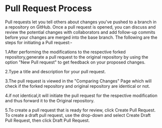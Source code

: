 Pull Request Process
===============================
Pull requests let you tell others about changes you've pushed to a branch in a repository on GitHub. Once a pull request is opened, you can discuss and review the potential changes with collaborators and add follow-up commits before your changes are merged into the base branch.
The following are the steps for initiating a Pull request:-

1.After performing the modifications to the respective forked repository,generate a pull request to the original repository by using the 
  option "New Pull request" to get feedback on your proposed changes.

2.Type a title and description for your pull request.

3.The pull request is viewed in the "Comparing Changes" Page which will check if the forked repository and original repository are identical or not.

4.if not identical,it will initiate the pull request for the respective modification and thus forward it to the Original repository.

5.To create a pull request that is ready for review, click Create Pull Request. To create a draft pull request, use the drop-down and select Create Draft Pull Request, then click Draft Pull Request.
